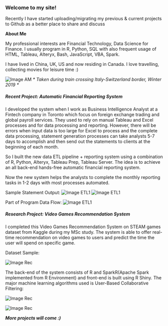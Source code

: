 ### Welcome to my site! 

Recently I have started uploading/migrating my previous & current projects to Github as a better place to share and discuss 

**About Me**

My professional interests are Financial Technology, Data Science for Finance. I usually program in R, Python, SQL with also frequent usage of HTML, Tableau, Alteryx, Bash, JavaScript, VBA, Spark. 

I have lived in China, UK, US and now residing in Canada. I love travelling, collecting movies for leisure time :)

![Image AM](https://monsieurrd.github.io/Swiss1.jpeg)
 _* Taken during train crossing Italy-Switzerland border, Winter 2019 *_

##### Recent Project: Automatic Financial Reporting System

I developed the system when I work as Business Intelligence Analyst at a Fintech company in Toronto which focus on foreign exchange trading and global payroll services. They used to rely on manual Tableau and Excel processes and for data processing and reporting. However, there will be errors when input data is too large for Excel to process and the complete data processing, statement generation processes can take analysts 5-7 days to accomplish and then send out the statements to clients at the beginning of each month.

So I built the new data ETL pipeline + reporting system using a combination of R, Python, Alteryx, Tableau Prep, Tableau Server. The idea is to achieve an all back-end hands-free automatic financial reporting system. 

Now the new system helps the analysts to complete the monthly reporting tasks in 1-2 days with most processes automated.

Sample Statement Output:
![Image ETL1](https://monsieurrd.github.io/RS-Cover-1.jpg)
![Image ETL1](https://monsieurrd.github.io/RS-List-1.jpg)

Part of Program Data Flow:
![Image ETL1](https://monsieurrd.github.io/Prep1.png)


##### Research Project: Video Games Recommendation System 

I completed this Video Games Recommendation System on STEAM games dataset from Kaggle during my MSc study. The system is able to offer real-time recommendation on video games to users and predict the time the user will spend on specific game. 

Dataset Sample:

![Image Rec](https://monsieurrd.github.io/Data-Rec.png)


The back-end of the system consists of R and SparkR(Apache Spark implemented from R Environment) and front-end is built using R Shiny. The major machine learning algorithms used is User-Based Collaborative Filtering:

![Image Rec](https://monsieurrd.github.io/Front-Rec.png)

![Image Rec](https://monsieurrd.github.io/Back-Rec.png)


_**More projects will come :)**_



